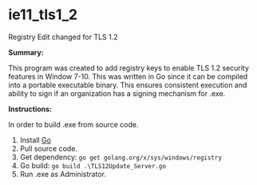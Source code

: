 # ie11_tls1_2
Registry Edit changed for TLS 1.2 

**Summary:**

This program was created to add registry keys to enable TLS 1.2 security features in Window 7-10. This was written in Go since it can be compiled into a portable executable binary. This ensures consistent execution and ability to sign if an organization has a signing mechanism for .exe.

**Instructions:**

In order to build .exe from source code.

1. Install [Go](https://golang.org/dl/) 
2. Pull source code. 
3. Get dependency: `go get golang.org/x/sys/windows/registry`
4. Go build: `go build .\TLS12Update_Server.go`
5. Run .exe as Administrator.
